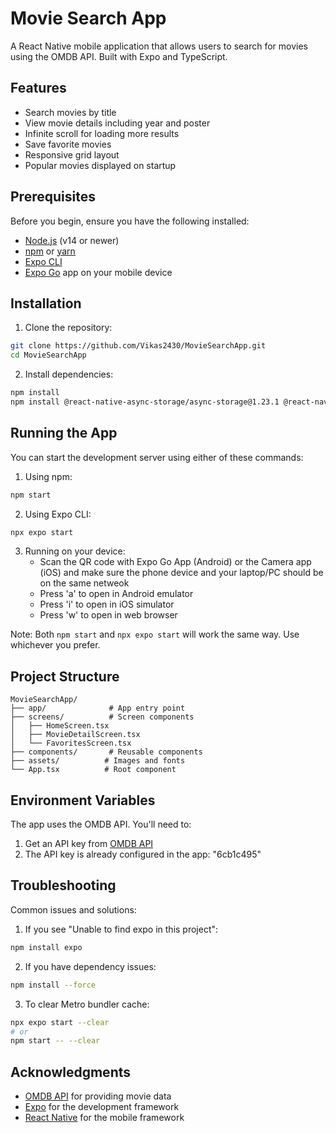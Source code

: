 # Movie Search App

A React Native mobile application that allows users to search for movies using the OMDB API. Built with Expo and TypeScript.

## Features

- Search movies by title
- View movie details including year and poster
- Infinite scroll for loading more results
- Save favorite movies
- Responsive grid layout
- Popular movies displayed on startup

## Prerequisites

Before you begin, ensure you have the following installed:
- [Node.js](https://nodejs.org/) (v14 or newer)
- [npm](https://www.npmjs.com/) or [yarn](https://yarnpkg.com/)
- [Expo CLI](https://docs.expo.dev/get-started/installation/)
- [Expo Go](https://expo.dev/client) app on your mobile device

## Installation

1. Clone the repository:
```bash
git clone https://github.com/Vikas2430/MovieSearchApp.git
cd MovieSearchApp
```

2. Install dependencies:
```bash
npm install
npm install @react-native-async-storage/async-storage@1.23.1 @react-navigation/native@6.1.9 @react-navigation/native-stack@6.9.17 expo@50.0.5 expo-status-bar@1.11.1 react@18.2.0 react-native@0.73.2 react-native-safe-area-context@4.8.2 react-native-screens@3.29.0 react-native-web@0.19.6 @babel/core@7.20.0 @types/react@18.2.45 typescript@5.1.3 tailwindcss@3.3.2 @types/tailwindcss@3.1.0# 
```

## Running the App

You can start the development server using either of these commands:

1. Using npm:
```bash
npm start
```

2. Using Expo CLI:
```bash
npx expo start
```

3. Running on your device:
   - Scan the QR code with Expo Go App (Android) or the Camera app (iOS) and make sure the phone device and your laptop/PC should be on the same netweok
   - Press 'a' to open in Android emulator
   - Press 'i' to open in iOS simulator
   - Press 'w' to open in web browser

Note: Both `npm start` and `npx expo start` will work the same way. Use whichever you prefer.

## Project Structure

```
MovieSearchApp/
├── app/              # App entry point
├── screens/          # Screen components
│   ├── HomeScreen.tsx
│   ├── MovieDetailScreen.tsx
│   └── FavoritesScreen.tsx
├── components/       # Reusable components
├── assets/          # Images and fonts
└── App.tsx          # Root component
```

## Environment Variables

The app uses the OMDB API. You'll need to:
1. Get an API key from [OMDB API](http://www.omdbapi.com/)
2. The API key is already configured in the app: "6cb1c495"


## Troubleshooting

Common issues and solutions:

1. If you see "Unable to find expo in this project":
```bash
npm install expo
```

2. If you have dependency issues:
```bash
npm install --force
```

3. To clear Metro bundler cache:
```bash
npx expo start --clear
# or
npm start -- --clear
```


## Acknowledgments

- [OMDB API](http://www.omdbapi.com/) for providing movie data
- [Expo](https://expo.dev/) for the development framework
- [React Native](https://reactnative.dev/) for the mobile framework
